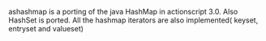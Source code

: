 ashashmap is a porting of the java HashMap in actionscript 3.0. Also HashSet is ported.
All the hashmap iterators are also implemented( keyset, entryset and valueset)